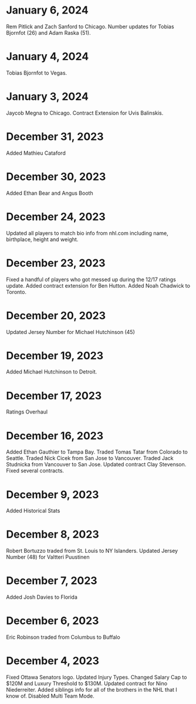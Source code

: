 January 6, 2024
===============
Rem Pitlick and Zach Sanford to Chicago. Number updates for Tobias Bjornfot (26) and Adam Raska (51).

January 4, 2024
===============
Tobias Bjornfot to Vegas.

January 3, 2024
===============
Jaycob Megna to Chicago. Contract Extension for Uvis Balinskis.

December 31, 2023
=================
Added Mathieu Cataford

December 30, 2023
=================
Added Ethan Bear and Angus Booth

December 24, 2023
=================
Updated all players to match bio info from nhl.com including name, birthplace, height and weight.

December 23, 2023
=================
Fixed a handful of players who got messed up during the 12/17 ratings update.
Added contract extension for Ben Hutton.
Added Noah Chadwick to Toronto.

December 20, 2023
=================
Updated Jersey Number for Michael Hutchinson (45)

December 19, 2023
=================
Added Michael Hutchinson to Detroit.

December 17, 2023
=================
Ratings Overhaul

December 16, 2023
=================
Added Ethan Gauthier to Tampa Bay.
Traded Tomas Tatar from Colorado to Seattle.
Traded Nick Cicek from San Jose to Vancouver.
Traded Jack Studnicka from Vancouver to San Jose.
Updated contract Clay Stevenson.
Fixed several contracts.

December 9, 2023
================
Added Historical Stats

December 8, 2023
================
Robert Bortuzzo traded from St. Louis to NY Islanders. 
Updated Jersey Number (48) for Valtteri Puustinen

December 7, 2023
================
Added Josh Davies to Florida

December 6, 2023
================
Eric Robinson traded from Columbus to Buffalo

December 4, 2023
================
Fixed Ottawa Senators logo. 
Updated Injury Types. 
Changed Salary Cap to $120M and Luxury Threshold to $130M. 
Updated contract for Nino Niederreiter. 
Added siblings info for all of the brothers in the NHL that I know of. 
Disabled Multi Team Mode. 
